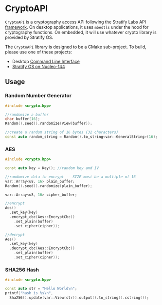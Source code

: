 # CryptoAPI

`CryptoAPI` is a cryptography access API following the Stratify Labs [API framework](https://github.com/StratifyLabs/API). On desktop applications, it uses `mbedtls` under the hood for cryptography functions. On embedded, it will use whatever crypto library is provided by Stratify OS.

The `CryptoAPI` library is designed to be a CMake sub-project. To build, please use one of these projects:

- Desktop [Command Line Interface](https://github.com/StratifyLabs/cli)
- [Stratify OS on Nucleo-144](https://github.com/StratifyLabs/StratifyOS-Nucleo144)

## Usage

### Random Number Generator

```c++
#include <crypto.hpp>

//randomize a buffer
char buffer[16];
Random().seed().randomize(View(buffer));

//create a random string of 16 bytes (32 characters)
const auto random_string = Random().to_string<var::GeneralString>(16);
```


### AES

```c++
#include <crypto.hpp>

const auto key = Key(); //random key and IV

//randomize data to encrypt -- SIZE must be a multiple of 16
var::Array<u8, 16> plain_buffer;
Random().seed().randomize(plain_buffer);

var::Array<u8, 16> cipher_buffer;

//encrypt
Aes()
  .set_key(key)
  .encrypt_cbc(Aes::EncryptCbc()
    .set_plain(buffer)
    .set_cipher(cipher));

//decrypt
Aes()
  .set_key(key)
  .decrypt_cbc(Aes::EncryptCbc()
    .set_plain(buffer)
    .set_cipher(cipher));

```

### SHA256 Hash

```c++
#include <crypto.hpp>

const auto str = "Hello World\n";
printf("hash is %s\n", 
  Sha256().update(var::View(str)).output().to_string().cstring());

```